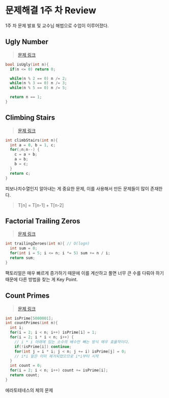 # 문제해결 1주 차 Review

1주 차 문제 발표 및 교수님 해법으로 수업이 이루어졌다.

## Ugly Number

> [문제 링크](https://leetcode.com/problems/ugly-number/)

``` c
bool isUgly(int n){
  if(n <= 0) return 0;

  while(n % 2 == 0) n /= 2;
  while(n % 3 == 0) n /= 3;
  while(n % 5 == 0) n /= 5;

  return n == 1;
}
```

## Climbing Stairs

> [문제 링크](https://leetcode.com/problems/climbing-stairs/)

``` c
int climbStairs(int n){
  int a = 0, b = 1, c;
  for(;n;n--) {
    c = a + b;
    a = b;
    b = c;
  }
  return c;
}
```

피보나치수열인지 알아내는 게 중요한 문제, 이를 사용해서 만든 문제들이 많이 존재한다.

> T[n] =  T[n-1] + T[n-2]

## Factorial Trailing Zeros

> [문제 링크](https://leetcode.com/problems/factorial-trailing-zeroes/)

``` c
int trailingZeroes(int n){ // O(logn)
  int sum = 0;
  for(int i = 5; i <= n; i *= 5) sum += n / i;
  return sum;
}
```

팩토리얼은 매우 빠르게 증가하기 때문에 이를 계산하고 풀면 너무 큰 수를 다뤄야 하기 때문에 다른 방법을 찾는 게 Key Point.

## Count Primes

> [문제 링크](https://leetcode.com/problems/count-primes/)

``` c
int isPrime[5000001];
int countPrimes(int n){
  int i;
  for(i = 2; i < n; i++) isPrime[i] = 1;
  for(i = 2; i * i < n; i++) { 
    // i * i 아래에 있는 소수의 배수만 빼는 방식 매우 효율적이다.
    if(!isPrime[i]) continue;
    for(int j = i * i; j < n; j += i) isPrime[j] = 0;
    // i*i 밑은 이미 제거되었으므로 i*i부터 시작
  }
  int count = 0;
  for(i = 2; i < n; i++) count += isPrime[i];
  return count;
}
```

에라토테네스의 체의 문제
